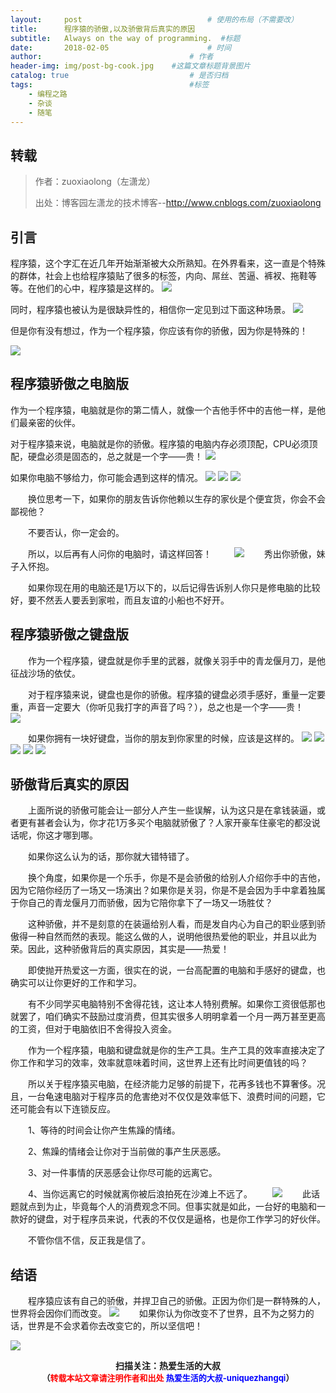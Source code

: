 ```yaml
---
layout:     post             				# 使用的布局（不需要改）
title:      程序猿的骄傲,以及骄傲背后真实的原因          
subtitle:   Always on the way of programming.  #标题
date:       2018-02-05  					# 时间
author:                        			# 作者
header-img: img/post-bg-cook.jpg	#这篇文章标题背景图片
catalog: true                        	# 是否归档
tags:                              		#标签
    - 编程之路
    - 杂谈
    - 随笔
---
```


## 转载
> 作者：zuoxiaolong（左潇龙）
> 
> 出处：博客园左潇龙的技术博客--http://www.cnblogs.com/zuoxiaolong

## 引言

程序猿，这个字汇在近几年开始渐渐被大众所熟知。在外界看来，这一直是个特殊的群体，社会上也给程序猿贴了很多的标签，内向、屌丝、苦逼、裤衩、拖鞋等等。在他们的心中，程序猿是这样的。
![](https://ws1.sinaimg.cn/large/006tNc79gy1fo5p5ss8jyj30b408lwej.jpg)


同时，程序猿也被认为是很缺异性的，相信你一定见到过下面这种场景。
![](https://ws1.sinaimg.cn/large/006tNc79gy1fo5p70y07gj30cn07et94.jpg)

但是你有没有想过，作为一个程序猿，你应该有你的骄傲，因为你是特殊的！

![](https://ws2.sinaimg.cn/large/006tNc79gy1fo5p8l0nmij309q0aaq38.jpg)

## 程序猿骄傲之电脑版

作为一个程序猿，电脑就是你的第二情人，就像一个吉他手怀中的吉他一样，是他们最亲密的伙伴。

对于程序猿来说，电脑就是你的骄傲。程序猿的电脑内存必须顶配，CPU必须顶配，硬盘必须是固态的，总之就是一个字——贵！
![](https://ws3.sinaimg.cn/large/006tNc79gy1fo5p9q3mjaj31kw0qe79k.jpg)

如果你电脑不够给力，你可能会遇到这样的情况。
![](https://ws1.sinaimg.cn/large/006tNc79gy1fo5pa6qbt6j30ho0l4gm4.jpg)
![](https://ws2.sinaimg.cn/large/006tNc79gy1fo5pabyky7j30hl0ltmxt.jpg)
![](https://ws1.sinaimg.cn/large/006tNc79gy1fo5pcipy7nj30hq0ug753.jpg)

　　换位思考一下，如果你的朋友告诉你他赖以生存的家伙是个便宜货，你会不会鄙视他？

　　不要否认，你一定会的。

　　所以，以后再有人问你的电脑时，请这样回答！
　　
![](https://ws1.sinaimg.cn/large/006tNc79gy1fo5pdmkvgdj30j00qywfs.jpg)
　　秀出你骄傲，妹子入怀抱。

　　如果你现在用的电脑还是1万以下的，以后记得告诉别人你只是修电脑的比较好，要不然丢人要丢到家啦，而且友谊的小船也不好开。

## 程序猿骄傲之键盘版

　　作为一个程序猿，键盘就是你手里的武器，就像关羽手中的青龙偃月刀，是他征战沙场的依仗。

　　对于程序猿来说，键盘也是你的骄傲。程序猿的键盘必须手感好，重量一定要重，声音一定要大（你听见我打字的声音了吗？），总之也是一个字——贵！　
　![](https://ws4.sinaimg.cn/large/006tNc79gy1fo5pemda1vj30zk0qoq4y.jpg)

　　如果你拥有一块好键盘，当你的朋友到你家里的时候，应该是这样的。
![](https://ws3.sinaimg.cn/large/006tNc79gy1fo5pf3blm5j30hi0lugm7.jpg)
![](https://ws3.sinaimg.cn/large/006tNc79gy1fo5pfdjs51j30hj0l4mxr.jpg)
![](https://ws2.sinaimg.cn/large/006tNc79gy1fo5pfkf09ij30hj0l4dgf.jpg)
![](https://ws2.sinaimg.cn/large/006tNc79gy1fo5pfsxes4j30ho0llaan.jpg)
![](https://ws2.sinaimg.cn/large/006tNc79gy1fo5pg5aiarj30j00baq39.jpg)

## 骄傲背后真实的原因

　　上面所说的骄傲可能会让一部分人产生一些误解，认为这只是在拿钱装逼，或者更有甚者会认为，你才花1万多买个电脑就骄傲了？人家开豪车住豪宅的都没说话呢，你这才哪到哪。

　　如果你这么认为的话，那你就大错特错了。

　　换个角度，如果你是一个乐手，你是不是会骄傲的给别人介绍你手中的吉他，因为它陪你经历了一场又一场演出？如果你是关羽，你是不是会因为手中拿着独属于你自己的青龙偃月刀而骄傲，因为它陪你拿下了一场又一场胜仗？

　　这种骄傲，并不是刻意的在装逼给别人看，而是发自内心为自己的职业感到骄傲得一种自然而然的表现。能这么做的人，说明他很热爱他的职业，并且以此为荣。因此，这种骄傲背后的真实原因，其实是——热爱！

　　即使抛开热爱这一方面，很实在的说，一台高配置的电脑和手感好的键盘，也确实可以让你更好的工作和学习。

　　有不少同学买电脑特别不舍得花钱，这让本人特别费解。如果你工资很低那也就罢了，咱们确实不鼓励过度消费，但其实很多人明明拿着一个月一两万甚至更高的工资，但对于电脑依旧不舍得投入资金。

　　作为一个程序猿，电脑和键盘就是你的生产工具。生产工具的效率直接决定了你工作和学习的效率，效率就意味着时间，这世界上还有比时间更值钱的吗？

　　所以关于程序猿买电脑，在经济能力足够的前提下，花再多钱也不算奢侈。况且，一台龟速电脑对于程序员的危害绝对不仅仅是效率低下、浪费时间的问题，它还可能会有以下连锁反应。

　　1、等待的时间会让你产生焦躁的情绪。

　　2、焦躁的情绪会让你对于当前做的事产生厌恶感。

　　3、对一件事情的厌恶感会让你尽可能的远离它。

　　4、当你远离它的时候就离你被后浪拍死在沙滩上不远了。
　　![](https://ws1.sinaimg.cn/large/006tNc79gy1fo5pggfpicj30dw099aa7.jpg)
　　此话题就点到为止，毕竟每个人的消费观念不同。但事实就是如此，一台好的电脑和一款好的键盘，对于程序员来说，代表的不仅仅是逼格，也是你工作学习的好伙伴。

　　不管你信不信，反正我是信了。
　　
## 结语

　　程序猿应该有自己的骄傲，并捍卫自己的骄傲。正因为你们是一群特殊的人，世界将会因你们而改变。
![](https://ws1.sinaimg.cn/large/006tNc79gy1fo5pgwr3kmj30e8090gm1.jpg)
　　如果你认为你改变不了世界，且不为之努力的话，世界是不会求着你去改变它的，所以坚信吧！


![](https://ws3.sinaimg.cn/large/006tKfTcgy1fqj5aochgoj309k09kmwz.jpg)
<b><center>扫描关注：热爱生活的大叔</center>
<b><center><font size="2">（<font size="2" color="#FF0000">转载本站文章请注明作者和出处</font> <font size="2" color="#0000FF">热爱生活的大叔-uniquezhangqi</font><font size="2">）</font>
